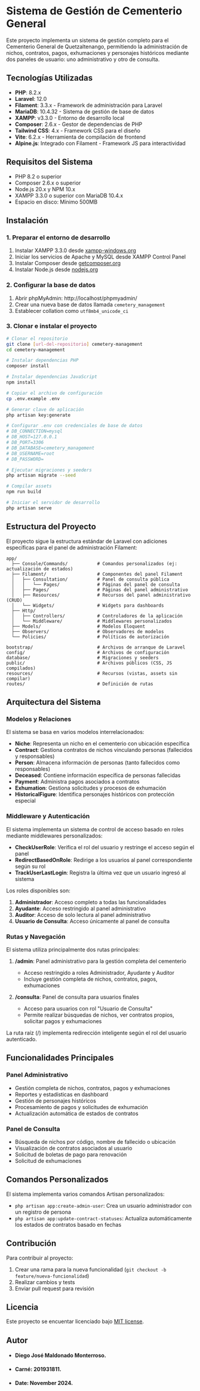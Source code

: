# Sistema de Gestión de Cementerio General

Este proyecto implementa un sistema de gestión completo para el Cementerio General de Quetzaltenango, permitiendo la administración de nichos, contratos, pagos, exhumaciones y personajes históricos mediante dos paneles de usuario: uno administrativo y otro de consulta.

## Tecnologías Utilizadas

-   **PHP**: 8.2.x
-   **Laravel**: 12.0
-   **Filament**: 3.3.x - Framework de administración para Laravel
-   **MariaDB**: 10.4.32 - Sistema de gestión de base de datos
-   **XAMPP**: v3.3.0 - Entorno de desarrollo local
-   **Composer**: 2.6.x - Gestor de dependencias de PHP
-   **Tailwind CSS**: 4.x - Framework CSS para el diseño
-   **Vite**: 6.2.x - Herramienta de compilación de frontend
-   **Alpine.js**: Integrado con Filament - Framework JS para interactividad

## Requisitos del Sistema

-   PHP 8.2 o superior
-   Composer 2.6.x o superior
-   Node.js 20.x y NPM 10.x
-   XAMPP 3.3.0 o superior con MariaDB 10.4.x
-   Espacio en disco: Mínimo 500MB

## Instalación

### 1. Preparar el entorno de desarrollo

1. Instalar XAMPP 3.3.0 desde [xampp-windows.org](https://www.apachefriends.org/download.html)
2. Iniciar los servicios de Apache y MySQL desde XAMPP Control Panel
3. Instalar Composer desde [getcomposer.org](https://getcomposer.org/download/)
4. Instalar Node.js desde [nodejs.org](https://nodejs.org/)

### 2. Configurar la base de datos

1. Abrir phpMyAdmin: http://localhost/phpmyadmin/
2. Crear una nueva base de datos llamada `cemetery_management`
3. Establecer collation como `utf8mb4_unicode_ci`

### 3. Clonar e instalar el proyecto

```bash
# Clonar el repositorio
git clone [url-del-repositorio] cemetery-management
cd cemetery-management

# Instalar dependencias PHP
composer install

# Instalar dependencias JavaScript
npm install

# Copiar el archivo de configuración
cp .env.example .env

# Generar clave de aplicación
php artisan key:generate

# Configurar .env con credenciales de base de datos
# DB_CONNECTION=mysql
# DB_HOST=127.0.0.1
# DB_PORT=3306
# DB_DATABASE=cemetery_management
# DB_USERNAME=root
# DB_PASSWORD=

# Ejecutar migraciones y seeders
php artisan migrate --seed

# Compilar assets
npm run build

# Iniciar el servidor de desarrollo
php artisan serve
```

## Estructura del Proyecto

El proyecto sigue la estructura estándar de Laravel con adiciones específicas para el panel de administración Filament:

```
app/
  ├── Console/Commands/           # Comandos personalizados (ej: actualización de estados)
  ├── Filament/                   # Componentes del panel Filament
  │   ├── Consultation/           # Panel de consulta pública
  │   │   └── Pages/              # Páginas del panel de consulta
  │   ├── Pages/                  # Páginas del panel administrativo
  │   ├── Resources/              # Recursos del panel administrativo (CRUD)
  │   └── Widgets/                # Widgets para dashboards
  ├── Http/
  │   ├── Controllers/            # Controladores de la aplicación
  │   └── Middleware/             # Middlewares personalizados
  ├── Models/                     # Modelos Eloquent
  ├── Observers/                  # Observadores de modelos
  └── Policies/                   # Políticas de autorización

bootstrap/                        # Archivos de arranque de Laravel
config/                           # Archivos de configuración
database/                         # Migraciones y seeders
public/                           # Archivos públicos (CSS, JS compilados)
resources/                        # Recursos (vistas, assets sin compilar)
routes/                           # Definición de rutas
```

## Arquitectura del Sistema

### Modelos y Relaciones

El sistema se basa en varios modelos interrelacionados:

-   **Niche**: Representa un nicho en el cementerio con ubicación específica
-   **Contract**: Gestiona contratos de nichos vinculando personas (fallecidos y responsables)
-   **Person**: Almacena información de personas (tanto fallecidos como responsables)
-   **Deceased**: Contiene información específica de personas fallecidas
-   **Payment**: Administra pagos asociados a contratos
-   **Exhumation**: Gestiona solicitudes y procesos de exhumación
-   **HistoricalFigure**: Identifica personajes históricos con protección especial

### Middleware y Autenticación

El sistema implementa un sistema de control de acceso basado en roles mediante middlewares personalizados:

-   **CheckUserRole**: Verifica el rol del usuario y restringe el acceso según el panel
-   **RedirectBasedOnRole**: Redirige a los usuarios al panel correspondiente según su rol
-   **TrackUserLastLogin**: Registra la última vez que un usuario ingresó al sistema

Los roles disponibles son:

1. **Administrador**: Acceso completo a todas las funcionalidades
2. **Ayudante**: Acceso restringido al panel administrativo
3. **Auditor**: Acceso de solo lectura al panel administrativo
4. **Usuario de Consulta**: Acceso únicamente al panel de consulta

### Rutas y Navegación

El sistema utiliza principalmente dos rutas principales:

1. **/admin**: Panel administrativo para la gestión completa del cementerio

    - Acceso restringido a roles Administrador, Ayudante y Auditor
    - Incluye gestión completa de nichos, contratos, pagos, exhumaciones

2. **/consulta**: Panel de consulta para usuarios finales
    - Acceso para usuarios con rol "Usuario de Consulta"
    - Permite realizar búsquedas de nichos, ver contratos propios, solicitar pagos y exhumaciones

La ruta raíz (/) implementa redirección inteligente según el rol del usuario autenticado.

## Funcionalidades Principales

### Panel Administrativo

-   Gestión completa de nichos, contratos, pagos y exhumaciones
-   Reportes y estadísticas en dashboard
-   Gestión de personajes históricos
-   Procesamiento de pagos y solicitudes de exhumación
-   Actualización automática de estados de contratos

### Panel de Consulta

-   Búsqueda de nichos por código, nombre de fallecido o ubicación
-   Visualización de contratos asociados al usuario
-   Solicitud de boletas de pago para renovación
-   Solicitud de exhumaciones

## Comandos Personalizados

El sistema implementa varios comandos Artisan personalizados:

-   `php artisan app:create-admin-user`: Crea un usuario administrador con un registro de persona
-   `php artisan app:update-contract-statuses`: Actualiza automáticamente los estados de contratos basado en fechas

## Contribución

Para contribuir al proyecto:

1. Crear una rama para la nueva funcionalidad (`git checkout -b feature/nueva-funcionalidad`)
2. Realizar cambios y tests
3. Enviar pull request para revisión

## Licencia

Este proyecto se encuentar licenciado bajo [MIT license](https://opensource.org/licenses/MIT).

## Autor

-   #### Diego José Maldonado Monterroso.
-   #### Carné: 201931811.
-   #### Date: November 2024.
